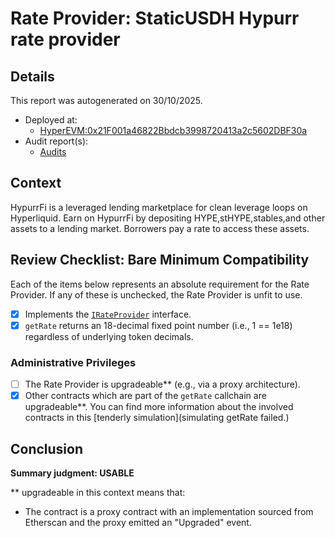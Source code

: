 
# Rate Provider: StaticUSDH Hypurr rate provider

## Details
This report was autogenerated on 30/10/2025.

- Deployed at:
    - [HyperEVM:0x21F001a46822Bbdcb3998720413a2c5602DBF30a](https://hyperevmscan.io/address/0x21F001a46822Bbdcb3998720413a2c5602DBF30a)
- Audit report(s):
    - [Audits](https://docs.hypurr.fi/introduction/security)

## Context
HypurrFi is a leveraged lending marketplace for clean leverage loops on Hyperliquid. Earn on HypurrFi by depositing HYPE,stHYPE,stables,and other assets to a lending market. Borrowers pay a rate to access these assets.

## Review Checklist: Bare Minimum Compatibility
Each of the items below represents an absolute requirement for the Rate Provider. If any of these is unchecked, the Rate Provider is unfit to use.

- [x] Implements the [`IRateProvider`](https://github.com/balancer/balancer-v2-monorepo/blob/bc3b3fee6e13e01d2efe610ed8118fdb74dfc1f2/pkg/interfaces/contracts/pool-utils/IRateProvider.sol) interface.
- [x] `getRate` returns an 18-decimal fixed point number (i.e., 1 == 1e18) regardless of underlying token decimals.

### Administrative Privileges
- [ ] The Rate Provider is upgradeable** (e.g., via a proxy architecture).
- [x] Other contracts which are part of the `getRate` callchain are upgradeable**. You can find more information
   about the involved contracts in this [tenderly simulation](simulating getRate failed.)

## Conclusion
**Summary judgment: USABLE**

** upgradeable in this context means that:
- The contract is a proxy contract with an implementation sourced from Etherscan and the proxy emitted an "Upgraded" event.
    
